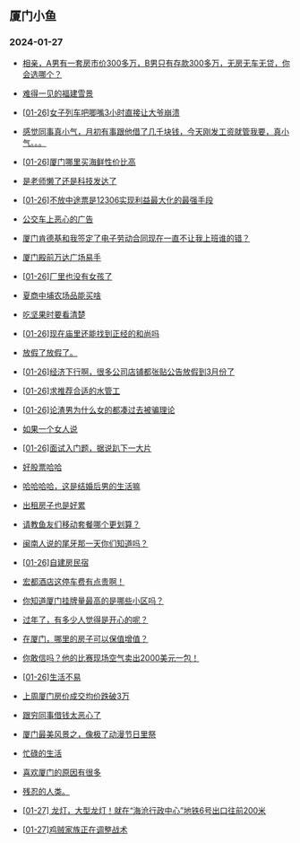 ## 厦门小鱼 
### 2024-01-27

+ [相亲，A男有一套房市价300多万，B男只有存款300多万，无房无车无贷，你会选哪个？](http://bbs.xmfish.com/read-htm-tid-18140663.html)

+ [难得一见的福建雪景](http://bbs.xmfish.com/read-htm-tid-18140657.html)

+ [[01-26]女子列车吧唧嘴3小时直接让大爷崩溃](http://bbs.xmfish.com/read-htm-tid-18140682.html)

+ [感觉同事真小气，月初有事跟他借了几千块钱，今天刚发工资就管我要，真小气。。。](http://bbs.xmfish.com/read-htm-tid-18140835.html)

+ [[01-26]厦门哪里买海鲜性价比高](http://bbs.xmfish.com/read-htm-tid-18140710.html)

+ [是老师懒了还是科技发达了](http://bbs.xmfish.com/read-htm-tid-18140830.html)

+ [[01-26]不放中途票是12306实现利益最大化的最强手段](http://bbs.xmfish.com/read-htm-tid-18140746.html)

+ [公交车上恶心的广告](http://bbs.xmfish.com/read-htm-tid-18140675.html)

+ [厦门肯德基和我签定了电子劳动合同现在一直不让我上班谁的错？](http://bbs.xmfish.com/read-htm-tid-18140723.html)

+ [厦门殿前万达广场易手](http://bbs.xmfish.com/read-htm-tid-18140790.html)

+ [[01-26]厂里也没有女孩了](http://bbs.xmfish.com/read-htm-tid-18140761.html)

+ [夏商中埔农场品能买啥](http://bbs.xmfish.com/read-htm-tid-18140780.html)

+ [吃坚果时要看清楚](http://bbs.xmfish.com/read-htm-tid-18140850.html)

+ [[01-26]现在庙里还能找到正经的和尚吗](http://bbs.xmfish.com/read-htm-tid-18140883.html)

+ [放假了放假了。](http://bbs.xmfish.com/read-htm-tid-18140768.html)

+ [[01-26]经济下行啊，很多公司店铺都张贴公告放假到3月份了](http://bbs.xmfish.com/read-htm-tid-18140903.html)

+ [[01-26]求推荐合适的水管工](http://bbs.xmfish.com/read-htm-tid-18140772.html)

+ [[01-26]论渣男为什么女的都凑过去被骗理论](http://bbs.xmfish.com/read-htm-tid-18140867.html)

+ [如果一个女人说](http://bbs.xmfish.com/read-htm-tid-18140807.html)

+ [[01-26]面试入门题，据说趴下一大片](http://bbs.xmfish.com/read-htm-tid-18140812.html)

+ [好股票哈哈](http://bbs.xmfish.com/read-htm-tid-18140803.html)

+ [哈哈哈哈，这是结婚后男的生活嘛](http://bbs.xmfish.com/read-htm-tid-18140961.html)

+ [出租房子也是好累](http://bbs.xmfish.com/read-htm-tid-18140996.html)

+ [请教鱼友们移动套餐哪个更划算？](http://bbs.xmfish.com/read-htm-tid-18140930.html)

+ [闽南人说的尾牙那一天你们知道吗？](http://bbs.xmfish.com/read-htm-tid-18140932.html)

+ [[01-26]自建房民宿](http://bbs.xmfish.com/read-htm-tid-18140856.html)

+ [宏都酒店这停车费有点贵啊！](http://bbs.xmfish.com/read-htm-tid-18140940.html)

+ [你知道厦门挂牌量最高的是哪些小区吗？](http://bbs.xmfish.com/read-htm-tid-18141004.html)

+ [过年了，有多少人觉得是开心的呢？](http://bbs.xmfish.com/read-htm-tid-18140950.html)

+ [在厦门，哪里的房子可以保值增值？](http://bbs.xmfish.com/read-htm-tid-18140935.html)

+ [你敢信吗？他的比赛现场空气卖出2000美元一包！](http://bbs.xmfish.com/read-htm-tid-18140951.html)

+ [[01-26]生活不易](http://bbs.xmfish.com/read-htm-tid-18140969.html)

+ [上周厦门房价成交均价跌破3万](http://bbs.xmfish.com/read-htm-tid-18141109.html)

+ [跟穷同事借钱太恶心了](http://bbs.xmfish.com/read-htm-tid-18141160.html)

+ [厦门最美风景之，像极了动漫节日里祭](http://bbs.xmfish.com/read-htm-tid-18140953.html)

+ [忙碌的生活](http://bbs.xmfish.com/read-htm-tid-18140984.html)

+ [喜欢厦门的原因有很多](http://bbs.xmfish.com/read-htm-tid-18141034.html)

+ [残忍的人类。](http://bbs.xmfish.com/read-htm-tid-18141149.html)

+ [[01-27] 龙灯，大型龙灯！就在“海沧行政中心”地铁6号出口往前200米](http://bbs.xmfish.com/read-htm-tid-18141103.html)

+ [[01-27]鸡贼家族正在调整战术](http://bbs.xmfish.com/read-htm-tid-18141128.html)

